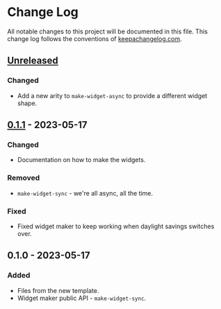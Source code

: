# Change Log
All notable changes to this project will be documented in this file. This change log follows the conventions of [keepachangelog.com](http://keepachangelog.com/).

## [Unreleased]
### Changed
- Add a new arity to `make-widget-async` to provide a different widget shape.

## [0.1.1] - 2023-05-17
### Changed
- Documentation on how to make the widgets.

### Removed
- `make-widget-sync` - we're all async, all the time.

### Fixed
- Fixed widget maker to keep working when daylight savings switches over.

## 0.1.0 - 2023-05-17
### Added
- Files from the new template.
- Widget maker public API - `make-widget-sync`.

[Unreleased]: https://sourcehost.site/your-name/comversor/compare/0.1.1...HEAD
[0.1.1]: https://sourcehost.site/your-name/comversor/compare/0.1.0...0.1.1
